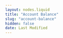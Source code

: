 ```yaml
---
layout: nodes.liquid
title: "Account Balance"
slug: "account-balance"
hidden: false
date: Last Modified
---
```

